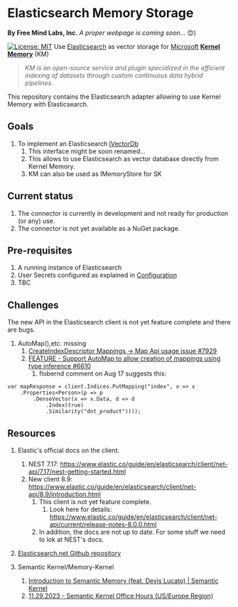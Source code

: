 # Elasticsearch Memory Storage 
**By Free Mind Labs, Inc.** 
*A proper webpage is coming soon...* :blush:)

[![License: MIT](https://img.shields.io/github/license/microsoft/kernel-memory)](https://github.com/freemindlabsinc/FreeMindLabs.SemanticKernel/blob/main/LICENSE)
Use [Elasticsearch](https://www.elastic.co/) as vector storage for [Microsoft](https://www.microsoft.ms) **[Kernel Memory](https://github.com/microsoft/semantic-memory)** (KM)

>*KM is an open-source service and plugin specialized in the efficient indexing of datasets through custom continuous data hybrid pipelines.*

This repository contains the Elasticsearch adapter allowing to use Kernel Memory with Elasticsearch.

## Goals
1. To implement an Elasticsearch [IVectorDb](https://github.com/microsoft/kernel-memory/blob/ea157ef2b837e2cd40165dc9f6a578a2e98bd3e3/service/Core/MemoryStorage/IVectorDb.cs#L9) 	
    1. This interface might be soon renamed...
	1. This allows to use Elasticsearch as vector database directly from Kernel Memory.
	1. KM can also be used as IMemoryStore for SK

## Current status
1. The connector is currently in development and not ready for production (or any) use.
1. The connector is not yet available as a NuGet package.

## Pre-requisites
1. A running instance of Elasticsearch
1. User Secrets configured as explained in [Configuration](CONFIGURATION.md)
1. TBC



## Challenges
The new API in the Elasticsearch client is not yet feature complete and there are bugs.

1. AutoMap(),etc. missing
    1. [CreateIndexDescriptor Mappings -> Map Api usage issue #7929](https://github.com/elastic/elasticsearch-net/issues/7929)
    1. [FEATURE - Support AutoMap to allow creation of mappings using type inference #6610](https://github.com/elastic/elasticsearch-net/issues/6610)
        1. flobernd comment on Aug 17 suggests this:
```
var mapResponse = client.Indices.PutMapping("index", x => x
    .Properties<Person>(p => p
        .DenseVector(x => x.Data, d => d
            .Index(true)
            .Similarity("dot_product"))));
```


## Resources

1. Elastic's official docs on the client.
    1. NEST 7.17: https://www.elastic.co/guide/en/elasticsearch/client/net-api/7.17/nest-getting-started.html
    1. New client 8.9: https://www.elastic.co/guide/en/elasticsearch/client/net-api/8.9/introduction.html
        1. This client is not yet feature complete.
            1. Look here for details: https://www.elastic.co/guide/en/elasticsearch/client/net-api/current/release-notes-8.0.0.html
        1. In addition, the docs are not up to date. For some stuff we need to lok at NEST's docs.

1. [Elasticsearch.net Github repository](https://github.com/elastic/elasticsearch-net)    


1. Semantic Kernel/Memory-Kernel
    1. [Introduction to Semantic Memory (feat. Devis Lucato) | Semantic Kernel](https://www.youtube.com/watch?v=5JYW_uAxwYM)
    1. [11.29.2023 - Semantic Kernel Office Hours (US/Europe Region)](https://www.youtube.com/watch?v=JSca9mVUUJo)